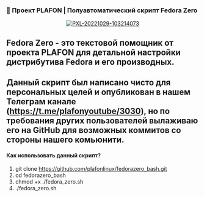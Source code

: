 ### 🚀 Проект PLAFON | Полуавтоматический скрипт Fedora Zero

<center><a href="https://ibb.co/mXc2LZ6"><img src="https://i.ibb.co/Sd3MhYR/PXL-20221029-103214073.jpg" alt="PXL-20221029-103214073" border="0"></a></center>

Fedora Zero - это текстовой помощник от проекта PLAFON для детальной настройки дистрибутива Fedora и его производных.
---
Данный скрипт был написано чисто для персональных целей и опубликован в нашем Телеграм канале (https://t.me/plafonyoutube/3030), но по требования других пользователей вылаживаю его на GitHub для возможных коммитов со стороны нашего комьюнити.
---

#### Как использовать данный скрипт?

01. git clone https://github.com/plafonlinux/fedorazero_bash.git
02. cd fedorazero_bash
03. chmod +x ./fedora_zero.sh
04. ./fedora_zero.sh
